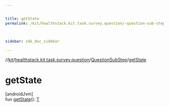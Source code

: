 ```yaml
---


title: getState
permalink: /kit/healthstack.kit.task.survey.question/-question-sub-step/get-state.html



sidebar: sdk_doc_sidebar

---
```



//[kit](/kit.html)/[healthstack.kit.task.survey.question](../index.html)/[QuestionSubStep](index.html)/[getState](get-state.html)



# getState



[androidJvm]\
fun [getState](get-state.html)(): [T](index.html)






